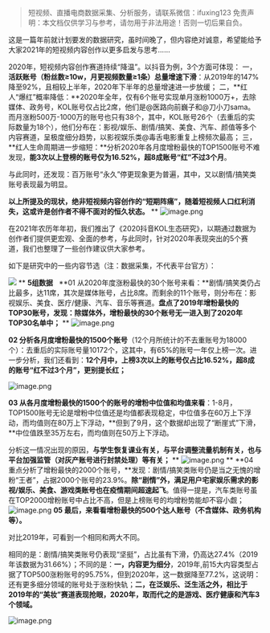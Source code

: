 
>
> 短视频、直播电商数据采集、分析服务，请联系微信：ifuxing123
> 免责声明：本文档仅供学习与参考，请勿用于非法用途！否则一切后果自负。
> 


这是一篇年前就计划要发的数据研究，虽时间晚了，但内容绝对诚意，希望能给予大家2021年的短视频内容创作以更多启发与思考……


2020年，短视频内容创作赛道持续“降温”。以抖音为例，3个方面可体现：
一，**活跃账号（粉丝数≥10w，月更视频数量≥1条）总量增速下滑**：从2019年的147%降至92%，且相较上半年，2020年下半年的总量增速进一步放缓；
二，**红人“爆红”概率降低：**2020年全年，仅有6个账号实现单月涨粉1000万+，去除媒体、政务号，KOL账号仅占比2席，他们是@医路向前巍子和@刀小刀sama。而月涨粉500万-1000万的账号也只有38个，其中，KOL账号26个（去重后的实际数量为18个），他们分布在：影视/娱乐、剧情/搞笑、美食、汽车、颜值等多个内容赛道，呈极度细分趋势，以影视娱乐类@毒舌电影重复上榜频次最高；
三，**红人生命周期进一步缩短：**分析2020年各月度增粉最快的TOP1500账号不难发现，**能3次以上登榜的账号仅为16.52%，超8成账号“红”不过3个月**。


与此同时，还发现：百万账号“永久”停更现象更为普遍，其中，又以剧情/搞笑类账号表现最为明显。


**以上所提及的现状，绝非短视频内容创作的“短期阵痛”，随着短视频人口红利消失，这或许是创作者不得不面对的恒久状态。**
**
![image.png](https://cdn.nlark.com/yuque/0/2021/png/97322/1615171938857-739478b7-bd11-45cf-acd5-30d3e5547cf8.png#align=left&display=inline&height=304&margin=%5Bobject%20Object%5D&name=image.png&originHeight=608&originWidth=1080&size=281543&status=done&style=none&width=540)


在2021年农历年年初，我们推出了《2020抖音KOL生态研究》，以期通过数据为创作者们提供更宏观、全面的参考，与此同时，针对2020年表现突出的5个赛道，我们也整理了一些创作建议供大家参考。


如下是研究中的一些内容节选（注：数据采集，不代表平台官方）：


![](https://cdn.nlark.com/yuque/0/2021/webp/97322/1615171877399-3836e059-1052-4ab7-9c74-07d137ccbf54.webp#align=left&display=inline&height=154&margin=%5Bobject%20Object%5D&originHeight=134&originWidth=560&size=0&status=done&style=none&width=645)
**
**5组数据**
 
**01 从2020年度涨粉最快的30个账号来看：**剧情/搞笑类仍占比最多，达11席，其次是媒体账号，占比8席。而剩余的11个账号，则分布在：影视娱乐、美食、医疗/健康、汽车、音乐等赛道。**盘点了2019年增粉最快的TOP30账号，发现：除媒体外，增粉最快的30个账号无一进入到了2020年TOP30名单中；**
**
![image.png](https://cdn.nlark.com/yuque/0/2021/png/97322/1615171946892-fdc6ad6d-70cc-45f4-a0c0-42db4046302b.png#align=left&display=inline&height=249&margin=%5Bobject%20Object%5D&name=image.png&originHeight=497&originWidth=689&size=259202&status=done&style=none&width=344.5)


**02 分析各月度增粉最快的1500个账号**（12个月所统计的不去重账号为18000个）：去重后的实际账号量10172个，这其中，有65%的账号一年仅上榜一次。进一步分析，我们还看到：**12个月中，上榜3次以上的账号仅占比16.52%，超8成的账号“红不过3个月”，更别提长红；**


![image.png](https://cdn.nlark.com/yuque/0/2021/png/97322/1615171952578-87d2ac91-0649-4bba-9b12-436453ad2f03.png#align=left&display=inline&height=168&margin=%5Bobject%20Object%5D&name=image.png&originHeight=336&originWidth=847&size=124824&status=done&style=none&width=423.5)


**03 从各月度增粉最快的1500个的账号的增粉中位值和均值来看**：1-8月，TOP1500账号无论是增粉中位值还是均值都表现稳定，中位值多在60万上下浮动，而均值则在80万上下浮动，**但到了9月，这个数据却出现了“断崖式”下滑，**中位值跌至35万左右，而均值则在50万上下浮动。


分析这一情况出现的原因，**与学生恢复课业有关，与平台调整流量机制有关，也与平台加强监管（对灰产账号进行封禁处理）等有关；**
**
![image.png](https://cdn.nlark.com/yuque/0/2021/png/97322/1615171958636-462bf551-65b1-49f3-b711-6bec698423bd.png#align=left&display=inline&height=495&margin=%5Bobject%20Object%5D&name=image.png&originHeight=989&originWidth=1027&size=333355&status=done&style=none&width=513.5)
**
**04 重点分析了增粉最快的2000个账号，**发现：剧情/搞笑类账号仍是当之无愧的增粉“王者”，占据2000个账号的23.9%。**除“剧情”外，满足用户宅家娱乐需求的影视/娱乐、美食、游戏类账号也在疫情期间超速起飞**。值得一提是，汽车类账号虽在TOP2000增粉账号中占比不高，但是上榜账号的均增粉势能却不容小觑；
![image.png](https://cdn.nlark.com/yuque/0/2021/png/97322/1615171965586-015a35f0-733f-4301-a1cf-f34b85a82360.png#align=left&display=inline&height=382&margin=%5Bobject%20Object%5D&name=image.png&originHeight=763&originWidth=1080&size=291458&status=done&style=none&width=540)
**05 最后，来看看增粉最快的500个达人账号（不含媒体、政务机构等）。**


对比2019年，可看到一个相同和两大不同。


相同的是：剧情/搞笑类账号仍表现“坚挺”，占比虽有下滑，仍高达27.4%（2019年该数据为31.66%）；不同的是：**一，内容更为细分**，2019年,前15大内容类型占据了TOP500涨粉账号的95.75%，但到2020年，这一数据降至77.2%，这说明：还有更多细分领域的账号处于涨粉快轨；**二，在泛娱乐、泛生活之外，相比于2019年的“美妆”赛道表现抢眼，2020年，取而代之的是游戏、医疗健康和汽车3个领域。**


![image.png](https://cdn.nlark.com/yuque/0/2021/png/97322/1615171972866-2a3dc3f0-28d3-4629-bf94-5347b957ced1.png#align=left&display=inline&height=528&margin=%5Bobject%20Object%5D&name=image.png&originHeight=1055&originWidth=1061&size=472092&status=done&style=none&width=530.5)
